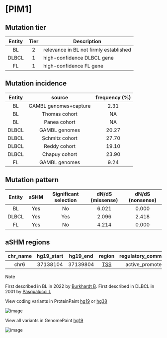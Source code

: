 # [PIM1]

## Mutation tier

|Entity|Tier|Description                           |
|:------:|:----:|--------------------------------------|
|BL    |2   |relevance in BL not firmly established|
|DLBCL |1   |high-confidence DLBCL gene            |
|FL    |1   |high-confidence FL gene               |
## Mutation incidence

|Entity|source               |frequency (%)|
|:------:|:---------------------:|:-------------:|
|BL    |GAMBL genomes+capture| 2.31        |
|BL    |Thomas cohort        |   NA        |
|BL    |Panea cohort         |   NA        |
|DLBCL |GAMBL genomes        |20.27        |
|DLBCL |Schmitz cohort       |27.70        |
|DLBCL |Reddy cohort         |19.10        |
|DLBCL |Chapuy cohort        |23.90        |
|FL    |GAMBL genomes        | 9.24        |

## Mutation pattern

|Entity|aSHM|Significant selection|dN/dS (missense)|dN/dS (nonsense)|
|:------:|:----:|:---------------------:|:----------------:|:----------------:|
|BL    |Yes |No                   |6.021           |0.000           |
|DLBCL |Yes |Yes                  |2.096           |2.418           |
|FL    |Yes |No                   |4.214           |0.000           |

## aSHM regions

|chr_name|hg19_start|hg19_end|region                                                                                   |regulatory_comment|
|:--------:|:----------:|:--------:|:-----------------------------------------------------------------------------------------:|:------------------:|
|chr6    |37138104  |37139804|[TSS](https://genome.ucsc.edu/s/rdmorin/GAMBL%20hg19?position=chr6%3A37138104%2D37139804)|active_promoter   |

> [!NOTE]
> First described in BL in 2022 by [Burkhardt B](https://pubmed.ncbi.nlm.nih.gov/35794096). First described in DLBCL in 2001 by [Pasqualucci L](https://pubmed.ncbi.nlm.nih.gov/11460166)

View coding variants in ProteinPaint [hg19](https://www.bcgsc.ca/downloads/morinlab/GAMBL/test/genes/PIM1_protein.html)  or [hg38](https://www.bcgsc.ca/downloads/morinlab/GAMBL/test/genes/PIM1_protein_hg38.html)

![image](../../images/proteinpaint/PIM1_NM_002648.svg)

View all variants in GenomePaint [hg19](https://www.bcgsc.ca/downloads/morinlab/GAMBL/test/genes/PIM1.html)

![image](../../images/proteinpaint/PIM1.svg)
